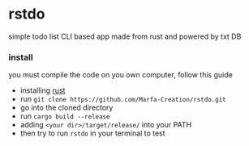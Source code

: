 # rstdo

simple todo list CLI based app made from rust and powered by txt DB<br>

### install

you must compile the code on you own computer, follow this guide

- installing [rust](https://www.rust-lang.org/tools/install)
- run `git clone https://github.com/Marfa-Creation/rstdo.git`
- go into the cloned directory
- run `cargo build --release`
- adding `<your dir>/target/release/` into your PATH
- then try to run `rstdo` in your terminal to test